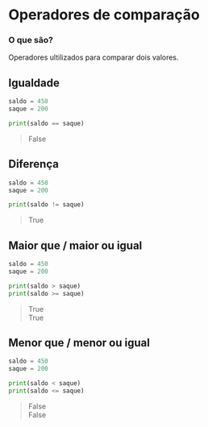 # Operadores de comparação

### O que são?

Operadores ultilizados para comparar dois valores.

## Igualdade
~~~Python
saldo = 450
saque = 200

print(saldo == saque)
~~~
> False

## Diferença
~~~Python
saldo = 450
saque = 200

print(saldo != saque)
~~~
> True

## Maior que / maior ou igual 
~~~Python
saldo = 450
saque = 200

print(saldo > saque)
print(saldo >= saque)
~~~
> True  
> True

## Menor que / menor ou igual 
~~~Python
saldo = 450
saque = 200

print(saldo < saque)
print(saldo <= saque)
~~~
> False  
> False